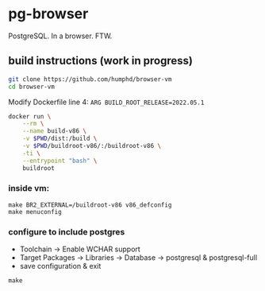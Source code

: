 # pg-browser
PostgreSQL.  In a browser.  FTW.

## build instructions (work in progress)

```sh
git clone https://github.com/humphd/browser-vm
cd browser-vm
```

Modify Dockerfile line 4:
`ARG BUILD_ROOT_RELEASE=2022.05.1`

```sh
docker run \
    --rm \
    --name build-v86 \
    -v $PWD/dist:/build \
    -v $PWD/buildroot-v86/:/buildroot-v86 \
    -ti \
    --entrypoint "bash" \
    buildroot
```

### inside vm:

```
make BR2_EXTERNAL=/buildroot-v86 v86_defconfig
make menuconfig
```

### configure to include postgres

- Toolchain -> Enable WCHAR support
- Target Packages -> Libraries -> Database -> postgresql & postgresql-full
- save configuration & exit

```
make
```
